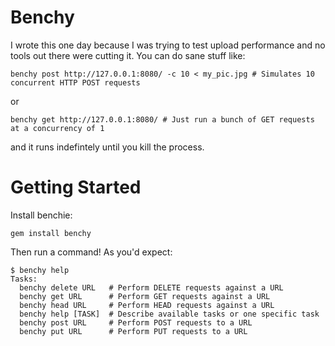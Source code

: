 # Benchy

I wrote this one day because I was trying to test upload performance and no tools out there were cutting it. You can do sane stuff like:

```
benchy post http://127.0.0.1:8080/ -c 10 < my_pic.jpg # Simulates 10 concurrent HTTP POST requests
```

or

```
benchy get http://127.0.0.1:8080/ # Just run a bunch of GET requests at a concurrency of 1
```

and it runs indefintely until you kill the process.

# Getting Started

Install benchie:

```
gem install benchy
```

Then run a command! As you'd expect:

```
$ benchy help
Tasks:
  benchy delete URL   # Perform DELETE requests against a URL
  benchy get URL      # Perform GET requests against a URL
  benchy head URL     # Perform HEAD requests against a URL
  benchy help [TASK]  # Describe available tasks or one specific task
  benchy post URL     # Perform POST requests to a URL
  benchy put URL      # Perform PUT requests to a URL
```